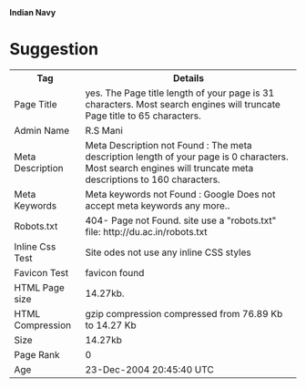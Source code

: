 <html>
<body>
<b>Indian Navy</b>
<h1> Suggestion </h1>
<table>
<tr>
<th> Tag </th>
<th> Details</th>
</tr>
<tr>
<td>Page Title</td>
<td>yes.
The Page title length of your page is 31 characters. Most search engines will truncate Page title to 65 characters.</td>
</tr>
<tr>
<td>Admin Name</td>
<td>R.S Mani</td>
</tr>
<tr>
<td>Meta Description</td> 
<td>Meta Description not Found : The meta description length of your page is 0 characters. Most search engines will truncate meta descriptions to 160 characters.</td>
</tr>
<tr>
<td>Meta Keywords</td>
<td>Meta keywords not Found : Google Does not accept meta keywords any more..</td>
</tr>
<tr>
<td>Robots.txt</td>
<td>404- Page not Found.
site use a "robots.txt" file: http://du.ac.in/robots.txt</td>
</tr>
<tr>
<td>Inline Css Test</td>
<td>Site odes not use any inline CSS styles</td>
</tr>
<tr>
<td>Favicon Test</td>
<td>favicon found</td>
</tr>
<tr>
<td>HTML Page size</td>
<td>14.27kb.</td>
</tr>
<tr>
<td>HTML Compression </td>
<td>gzip compression compressed from 76.89 Kb to 14.27 Kb </td>
</tr>
<tr>
<td> Size </td>
<td>14.27kb</td>
</tr>
<tr>
<td>Page Rank</td>
<td>0</td>
</tr>
<tr>
<td>Age</td>
<td>23-Dec-2004 20:45:40 UTC</td>
</tr> 
</table>
<body/>
<html/>
